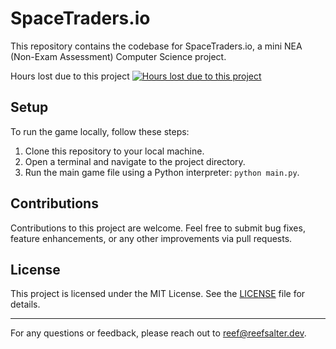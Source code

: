 # SpaceTraders.io

This repository contains the codebase for SpaceTraders.io, a mini NEA (Non-Exam Assessment) Computer Science project.

Hours lost due to this project
[![Hours lost due to this project](https://wakatime.com/badge/user/018d2d01-60d9-4162-a2d6-1083a0988b8d/project/018e1508-0588-4d27-bcbb-25ef8214c7d2.svg)](https://wakatime.com/badge/user/018d2d01-60d9-4162-a2d6-1083a0988b8d/project/018e1508-0588-4d27-bcbb-25ef8214c7d2)

## Setup

To run the game locally, follow these steps:

1. Clone this repository to your local machine.
2. Open a terminal and navigate to the project directory.
3. Run the main game file using a Python interpreter: `python main.py`.

## Contributions

Contributions to this project are welcome. Feel free to submit bug fixes, feature enhancements, or any other improvements via pull requests.

## License

This project is licensed under the MIT License. See the [LICENSE](LICENSE) file for details.

---

For any questions or feedback, please reach out to [reef@reefsalter.dev](mailto:reef@reefsalter.dev).
